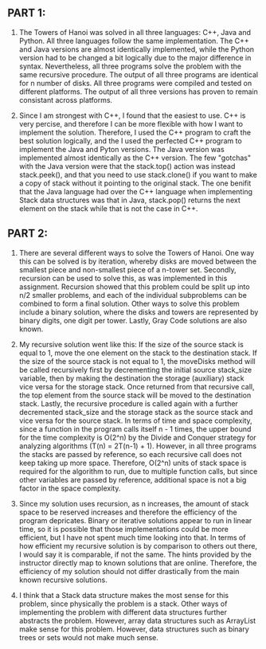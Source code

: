 PART 1:
-------------------

1. The Towers of Hanoi was solved in all three languages: C++, Java and Python. All three languages follow the same implementation. The C++ and Java versions are almost identically implemented, while the Python version had to be changed a bit logically due to the major difference in syntax. Nevertheless, all three programs solve the problem with the same recursive procedure. The output of all three programs are identical for n number of disks. All three programs were compiled and tested on different platforms. The output of all three versions has proven to remain consistant across platforms.

2. Since I am strongest with C++, I found that the easiest to use. C++ is very percise, and therefore I can be more flexible with how I want to implement the solution. Therefore, I used the C++ program to craft the best solution logically, and the I used the perfected C++ program to implement the Java and Pyton versions. The Java version was implemented almost identically as the C++ version. The few "gotchas" with the Java version were that the stack.top() action was instead stack.peek(), and that you need to use stack.clone() if you want to make a copy of stack without it pointing to the original stack. The one benifit that the Java language had over the C++ language when implementing Stack data structures was that in Java, stack.pop() returns the next element on the stack while that is not the case in C++.


PART 2:
-------------------

1. There are several different ways to solve the Towers of Hanoi. One way this can be solved is by iteration, whereby disks are moved between the smallest piece and non-smallest piece of a n-tower set. Secondly, recursion can be used to solve this, as was implemented in this assignment. Recursion showed that this problem could be split up into n/2 smaller problems, and each of the individual subproblems can be combined to form a final solution. Other ways to solve this problem include a binary solution, where the disks and towers are represented by binary digits, one digit per tower. Lastly, Gray Code solutions are also known.

2. My recursive solution went like this: If the size of the source stack is equal to 1, move the one element on the stack to the destination stack. If the size of the source stack is not equal to 1, the moveDisks method will be called recursively first by decrementing the initial source stack_size variable, then by making the destination the storage (auxiliary) stack vice versa for the storage stack. Once returned from that recursive call, the top element from the source stack will be moved to the destination stack. Lastly, the recursive procedure is called again with a further decremented stack_size and the storage stack as the source stack and vice versa for the source stack.
In terms of time and space complexity, since a function in the program calls itself n - 1 times, the upper bound for the  time complexity is O(2^n) by the Divide and Conquer strategy for analyzing algorithms (T(n) = 2T(n-1) + 1). However, in all three programs the stacks are passed by reference, so each recursive call does not keep taking up more space. Therefore, O(2^n) units of stack space is required for the algorithm to run, due to multiple function calls, but since other variables are passed by reference, additional space is not a big factor in the space complexity.

3. Since my solution uses recursion, as n increases, the amount of stack space to be reserved increases and therefore the efficiency of the program depricates. Binary or iterative solutions appear to run in linear time, so it is possible that those implementations could be more efficient, but I have not spent much time looking into that. In terms of how efficient my recursive solution is by comparison to others out there, I would say it is comparable, if not the same. The hints provided by the instructor directly map to known solutions that are online. Therefore, the efficiency of my solution should not differ drastically from the main known recursive solutions.

4. I think that a Stack data structure makes the most sense for this problem, since physically the problem is a stack. Other ways of implementing the problem with different data structures further abstracts the problem. However, array data structures such as ArrayList make sense for this problem. However, data structures such as binary trees or sets would not make much sense.